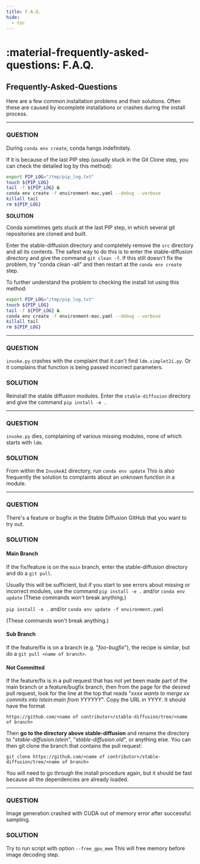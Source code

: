 ```yaml
---
title: F.A.Q.
hide:
  - toc
---
```


# :material-frequently-asked-questions: F.A.Q.

## **Frequently-Asked-Questions**

Here are a few common installation problems and their solutions. Often these are caused by
incomplete installations or crashes during the install process.

---

### **QUESTION**

During `conda env create`, conda hangs indefinitely.

If it is because of the last PIP step (usually stuck in the Git Clone step, you can check the detailed log by this method):
```bash
export PIP_LOG="/tmp/pip_log.txt"
touch ${PIP_LOG}
tail -f ${PIP_LOG} & 
conda env create -f environment-mac.yaml --debug --verbose
killall tail
rm ${PIP_LOG}
```

**SOLUTION**

Conda sometimes gets stuck  at the last PIP step, in which several git repositories are
cloned and built.

Enter the stable-diffusion directory and completely remove the `src`
directory and all its contents.  The safest way to do this is to enter
the stable-diffusion directory and give the command `git clean -f`. If
this still doesn't fix the problem, try "conda clean -all" and then
restart at the `conda env create` step.

To further understand the problem to checking the install lot using this method:

```bash
export PIP_LOG="/tmp/pip_log.txt"
touch ${PIP_LOG}
tail -f ${PIP_LOG} & 
conda env create -f environment-mac.yaml --debug --verbose
killall tail
rm ${PIP_LOG}
```

---

### **QUESTION**

`invoke.py` crashes with the complaint that it can't find `ldm.simplet2i.py`. Or it complains that
function is being passed incorrect parameters.

### **SOLUTION**

Reinstall the stable diffusion modules. Enter the `stable-diffusion` directory and give the command
`pip install -e .`

---

### **QUESTION**

`invoke.py` dies, complaining of various missing modules, none of which starts with `ldm`.

### **SOLUTION**

From within the `InvokeAI` directory, run `conda env update` This is also frequently the solution to
complaints about an unknown function in a module.

---

### **QUESTION**

There's a feature or bugfix in the Stable Diffusion GitHub that you want to try out.

### **SOLUTION**

#### **Main Branch**

If the fix/feature is on the `main` branch, enter the stable-diffusion directory and do a
`git pull`.

Usually this will be sufficient, but if you start to see errors about
missing or incorrect modules, use the command `pip install -e .`
and/or `conda env update` (These commands won't break anything.)

`pip install -e .` and/or `conda env update -f environment.yaml`

(These commands won't break anything.)

#### **Sub Branch**

If the feature/fix is on a branch (e.g. "_foo-bugfix_"), the recipe is similar, but do a
`git pull <name of branch>`.

#### **Not Committed**

If the feature/fix is in a pull request that has not yet been made part of the main branch or a
feature/bugfix branch, then from the page for the desired pull request, look for the line at the top
that reads "_xxxx wants to merge xx commits into lstein:main from YYYYYY_". Copy the URL in YYYY. It
should have the format

`https://github.com/<name of contributor>/stable-diffusion/tree/<name of branch>`

Then **go to the directory above stable-diffusion** and rename the directory to
"_stable-diffusion.lstein_", "_stable-diffusion.old_", or anything else. You can then git clone the
branch that contains the pull request:

`git clone https://github.com/<name of contributor>/stable-diffusion/tree/<name of branch>`

You will need to go through the install procedure again, but it should be fast because all the
dependencies are already loaded.

---

### **QUESTION**

Image generation crashed with CUDA out of memory error after successful sampling. 

### **SOLUTION**

Try to run script with option `--free_gpu_mem` This will free memory before image decoding step.
